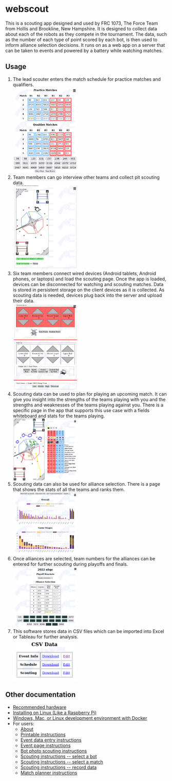 # webscout

This is a scouting app designed and used by FRC 1073, The Force Team from Hollis and Brookline, New Hampshire.
It is designed to collect data about each of the robots as they compete in the tournament.
The data, such as the number of each type of point scored by each bot, is then used to inform alliance selection decisions.
It runs on as a web app on a server that can be taken to events and powered by a battery while watching matches.

## Usage

1. The lead scouter enters the match schedule for practice matches and qualifiers.\
   [<img src=doc/event-table.png width=200>](doc/event-table.png)
1. Team members can go interview other teams and collect pit scouting data.\
   [<img src=doc/pit-scout.png width=200>](doc/pit-scout.png)
1. Six team members connect wired devices (Android tablets, Android phones, or laptops) and load the scouting page. Once the app is loaded, devices can be disconnected for watching and scouting matches. Data is stored in persistent storage on the client devices as it is collected. As scouting data is needed, devices plug back into the server and upload their data.\
   [<img src=doc/scout.png width=200>](doc/scout.png)
1. Scouting data can be used to plan for playing an upcoming match. It can give you insight into the strengths of the teams playing with you and the strengths and weaknesses of the teams playing against you. There is a specific page in the app that supports this use case with a fields whiteboard and stats for the teams playing.\
   [<img src=doc/planner.png width=200>](doc/planner.png)
1. Scouting data can also be used for alliance selection. There is a page that shows the stats of all the teams and ranks them.\
   [<img src=doc/stats.png width=200>](doc/stats.png)
1. Once alliances are selected, team numbers for the alliances can be entered for further scouting during playoffs and finals.\
   [<img src=doc/playoffs.png width=200>](doc/playoffs.png)
1. This software stores data in CSV files which can be imported into Excel or Tableau for further analysis.\
   [<img src=doc/csv.png width=200>](doc/csv.png)

## Other documentation

 - [Recommended hardware](doc/hardware.md)
 - [Installing on Linux (Like a Raspberry Pi)](doc/linux-install.md)
 - [Windows, Mac, or Linux development environment with Docker](doc/docker-install.md)
 - For users:
   - [About](www/about.md)
   - [Printable instructions](www/printable-instructions.md)
   - [Event data entry instructions](www/event-table-instructions.md)
   - [Event page instructions](www/event-instructions.md)
   - [Bot photo scouting instructions](www/bot-photos-instructions.md)
   - [Scouting instructions -- select a bot](www/scouting-select-bot-instructions.md)
   - [Scouting instructions -- select a match](www/scouting-select-match-instructions.md)
   - [Scouting instructions -- record data](www/2022/scouting-instructions.md)
   - [Match planner instructions](www/planner-instructions.md)
